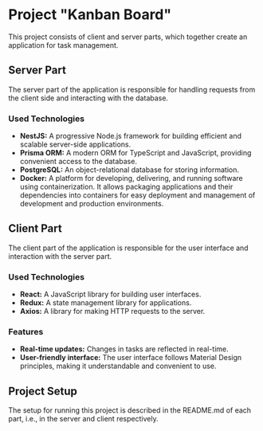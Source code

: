 # Project "Kanban Board"

This project consists of client and server parts, which together create an application for task management.

## Server Part

The server part of the application is responsible for handling requests from the client side and interacting with the database.

### Used Technologies

- **NestJS:** A progressive Node.js framework for building efficient and scalable server-side applications.
- **Prisma ORM:** A modern ORM for TypeScript and JavaScript, providing convenient access to the database.
- **PostgreSQL:** An object-relational database for storing information.
- **Docker:** A platform for developing, delivering, and running software using containerization. It allows packaging applications and their dependencies into containers for easy deployment and management of development and production environments.

## Client Part

The client part of the application is responsible for the user interface and interaction with the server part.

### Used Technologies

- **React:** A JavaScript library for building user interfaces.
- **Redux:** A state management library for applications.
- **Axios:** A library for making HTTP requests to the server.

### Features

- **Real-time updates:** Changes in tasks are reflected in real-time.
- **User-friendly interface:** The user interface follows Material Design principles, making it understandable and convenient to use.

## Project Setup

The setup for running this project is described in the README.md of each part, i.e., in the server and client respectively.
